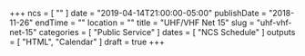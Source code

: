 +++
ncs = [ "" ]
date = "2019-04-14T21:00:00-05:00"
publishDate = "2018-11-26"
endTime = ""
location = ""
title = "UHF/VHF Net 15"
slug = "uhf-vhf-net-15"
categories = [ "Public Service" ]
dates = [ "NCS Schedule" ]
outputs = [ "HTML", "Calendar" ]
draft = true
+++
